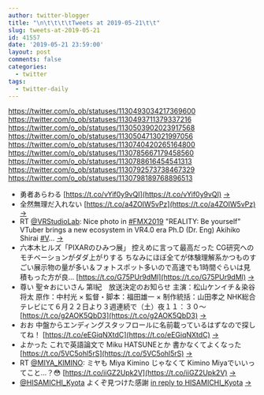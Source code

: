 ```yaml
---
author: twitter-blogger
title: "\n\t\t\t\tTweets at 2019-05-21\t\t"
slug: tweets-at-2019-05-21
id: 41557
date: '2019-05-21 23:59:00'
layout: post
comments: false
categories:
  - twitter
tags:
  - twitter-daily
---
```


https://twitter.com/o_ob/statuses/1130493034217369600 https://twitter.com/o_ob/statuses/1130493711379337216 https://twitter.com/o_ob/statuses/1130503902023917568 https://twitter.com/o_ob/statuses/1130504713021997056 https://twitter.com/o_ob/statuses/1130740420265164800 https://twitter.com/o_ob/statuses/1130785667179458560 https://twitter.com/o_ob/statuses/1130788616454541313 https://twitter.com/o_ob/statuses/1130792573738467329 https://twitter.com/o_ob/statuses/1130798189768896513  

*   勇者あらわる [https://t.co/vYif0y9vQI](https://t.co/vYif0y9vQI) [->](https://twitter.com/o_ob/statuses/1130493034217369600)
*   全然無理だ入れない [https://t.co/a4ZOIW5vPz](https://t.co/a4ZOIW5vPz) [->](https://twitter.com/o_ob/statuses/1130493711379337216)
*   RT [@VRStudioLab](https://twitter.com/VRStudioLab): Nice photo in [#FMX2019](https://twitter.com/search?q=%23FMX2019&src=hash) "REALITY: Be yourself" VTuber brings a new ecosystem in VR4.0 era Ph.D (Dr. Eng) Akihiko Shirai [#V](https://twitter.com/search?q=%23V&src=hash)… [->](https://twitter.com/o_ob/statuses/1130503902023917568)
*   六本木ヒルズ「PIXARのひみつ展」 控えめに言って最高だった CG研究へのモチベーションがダダ上がりする ちなみにほぼ全てが体験理解系かつものすごい展示物の量が多い＆フォトスポット多いので高速でも1時間ぐらいは見積もった方が良… [https://t.co/G75PUr9dMl](https://t.co/G75PUr9dMl) [->](https://twitter.com/o_ob/statuses/1130504713021997056)
*   尊い 聖☆おにいさん 第Ⅰ紀　放送決定のお知らせ 主演：松山ケンイチ＆染谷将太 原作：中村光 × 監督・脚本：福田雄一 × 制作統括：山田孝之 NHK総合テレビにて６月２２日より３週連続で（土）夜１１：３０～ [https://t.co/g2AOK5QbD3](https://t.co/g2AOK5QbD3) [->](https://twitter.com/o_ob/statuses/1130740420265164800)
*   おお 中盤からエンディングスタッフロールに名前載っているはずなので探してね！ [https://t.co/eEGiqNXtdC](https://t.co/eEGiqNXtdC) [->](https://twitter.com/o_ob/statuses/1130785667179458560)
*   よかった これで英語論文で Miku HATSUNEとか 書かなくてよくなった [https://t.co/5VC5ohl5rS](https://t.co/5VC5ohl5rS) [->](https://twitter.com/o_ob/statuses/1130788616454541313)
*   RT [@MIYA_KIMINO](https://twitter.com/MIYA_KIMINO): ミヤも Miya Kimino じゃなくて Kimino Miyaでいいってこと…？😳 [https://t.co/iiGZ2Upk2V](https://t.co/iiGZ2Upk2V) [->](https://twitter.com/o_ob/statuses/1130792573738467329)
*   [@HISAMICHI_Kyota](https://twitter.com/HISAMICHI_Kyota) よくぞ見つけた感謝 [in reply to HISAMICHI_Kyota](https://twitter.com/HISAMICHI_Kyota/statuses/1130793365077864450) [->](https://twitter.com/o_ob/statuses/1130798189768896513)